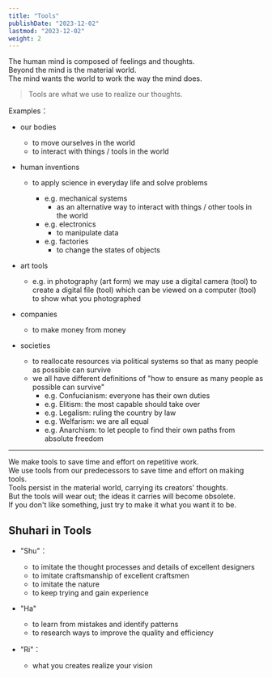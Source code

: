 ```yaml
---
title: "Tools"
publishDate: "2023-12-02"
lastmod: "2023-12-02"
weight: 2
---
```


The human mind is composed of feelings and thoughts.<br/>
Beyond the mind is the material world.<br/>
The mind wants the world to work the way the mind does.<br/>

> Tools are what we use to realize our thoughts.

Examples：

- our bodies

  - to move ourselves in the world
  - to interact with things / tools in the world

- human inventions

  - to apply science in everyday life and solve problems

    - e.g. mechanical systems
      - as an alternative way to interact with things / other tools in the world
    - e.g. electronics
      - to manipulate data
    - e.g. factories
      - to change the states of objects

- art tools

  - e.g. in photography (art form) we may use a digital camera (tool) to create
    a digital file (tool) which can be viewed on a computer (tool) to show what
    you photographed

- companies

  - to make money from money

- societies

  - to reallocate resources via political systems so that as many people as
    possible can survive
  - we all have different definitions of "how to ensure as many people as possible can survive"
    - e.g. Confucianism: everyone has their own duties
    - e.g. Elitism: the most capable should take over
    - e.g. Legalism: ruling the country by law
    - e.g. Welfarism: we are all equal
    - e.g. Anarchism: to let people to find their own paths from absolute freedom

---

We make tools to save time and effort on repetitive work.<br/>
We use tools from our predecessors to save time and effort on making tools.<br/>
Tools persist in the material world, carrying its creators' thoughts.<br/>
But the tools will wear out; the ideas it carries will become obsolete.<br/>
If you don't like something, just try to make it what you want it to be.<br/>

## Shuhari in Tools

- "Shu"：

  - to imitate the thought processes and details of excellent designers
  - to imitate craftsmanship of excellent craftsmen
  - to imitate the nature
  - to keep trying and gain experience

- "Ha"

  - to learn from mistakes and identify patterns
  - to research ways to improve the quality and efficiency

- "Ri"：

  - what you creates realize your vision
